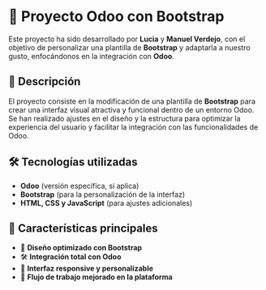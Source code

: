 # 🎨 Proyecto Odoo con Bootstrap

Este proyecto ha sido desarrollado por **Lucia** y **Manuel Verdejo**, con el objetivo de personalizar una plantilla de **Bootstrap** y adaptarla a nuestro gusto, enfocándonos en la integración con **Odoo**.

## 🚀 Descripción

El proyecto consiste en la modificación de una plantilla de **Bootstrap** para crear una interfaz visual atractiva y funcional dentro de un entorno Odoo. Se han realizado ajustes en el diseño y la estructura para optimizar la experiencia del usuario y facilitar la integración con las funcionalidades de Odoo.

## 🛠️ Tecnologías utilizadas

- **Odoo** (versión específica, si aplica)
- **Bootstrap** (para la personalización de la interfaz)
- **HTML, CSS y JavaScript** (para ajustes adicionales)

## 📌 Características principales

- 🎨 **Diseño optimizado con Bootstrap**
- 🛠️ **Integración total con Odoo**
- 📱 **Interfaz responsive y personalizable**
- 🔄 **Flujo de trabajo mejorado en la plataforma**

